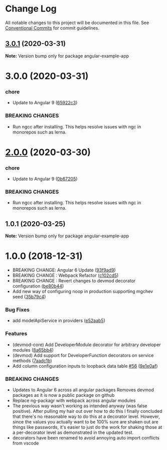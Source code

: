 # Change Log

All notable changes to this project will be documented in this file.
See [Conventional Commits](https://conventionalcommits.org) for commit guidelines.

## [3.0.1](https://gitlab.rtd.systems/dh3/npm-packages/npm-modules/compare/angular-example-app@3.0.0...angular-example-app@3.0.1) (2020-03-31)

**Note:** Version bump only for package angular-example-app





# 3.0.0 (2020-03-31)


### chore

* Update to Angular 9 ([65922c3](https://gitlab.rtd.systems/dh3/npm-packages/npm-modules/commit/65922c3b464f9f035f38e3bc8dc07a063f7fd501))


### BREAKING CHANGES

* Run ngcc after installing.
This helps resolve issues with ngc in monorepos such as lerna.





# [2.0.0](https://gitlab.rtd.systems/dh3/npm-packages/npm-modules/compare/angular-example-app@1.0.1...angular-example-app@2.0.0) (2020-03-30)


### chore

* Update to Angular 9 ([0b67205](https://gitlab.rtd.systems/dh3/npm-packages/npm-modules/commit/0b67205e48aae8a496f85f1bdff945e29c375bf0))


### BREAKING CHANGES

* Run ngcc after installing.
This helps resolve issues with ngc in monorepos such as lerna.





## 1.0.1 (2020-03-25)

**Note:** Version bump only for package angular-example-app





# 1.0.0 (2018-12-31)


* BREAKING CHANGE: Angular 6 Update ([93f9ad9](https://gitlab.nextfaze.com/nextfaze/npm-modules/commit/93f9ad9))
* BREAKING CHANGE : Webpack Refactor ([c102cd5](https://gitlab.nextfaze.com/nextfaze/npm-modules/commit/c102cd5))
* BREAKING CHANGE : Revert changes to devmod decorator configuration ([be80b44](https://gitlab.nextfaze.com/nextfaze/npm-modules/commit/be80b44))
* Add new way of configuring noop in production supporting mgchev seed ([35b79c4](https://gitlab.nextfaze.com/nextfaze/npm-modules/commit/35b79c4))


### Bug Fixes

* add modelApiService in providers ([e52aab5](https://gitlab.nextfaze.com/nextfaze/npm-modules/commit/e52aab5))


### Features

* (devmod-core) Add DeveloperModule decorator for arbitrary developer modules ([8a65bb4](https://gitlab.nextfaze.com/nextfaze/npm-modules/commit/8a65bb4))
* (devmod) Add support for DeveloperFunction decorators on service methods ([7aadc1b](https://gitlab.nextfaze.com/nextfaze/npm-modules/commit/7aadc1b))
* Add column configuration inputs to loopback data table [#56](https://gitlab.nextfaze.com/nextfaze/npm-modules/issues/56) ([9e1e0af](https://gitlab.nextfaze.com/nextfaze/npm-modules/commit/9e1e0af))


### BREAKING CHANGES

* Updates to Angular 6 across all angular packages
Removes devmod packages as it is now a public package on github
* Replace ng-packagr with webpack across angular modules
* The previous way wasn't working as intended anyway
(was false positive). After pulling my hair out over how to do this
I finally concluded that there's no reasonable way to do this at a
decorator level. However, since the values you actually want to
be 100% sure are shaken out are things like passwords, it's easier
to just do the work for shaking those at a per-decorator level as
demonstrated in the updated test.
* decorators have been renamed to avoid annoying auto
import conflicts from vscode
